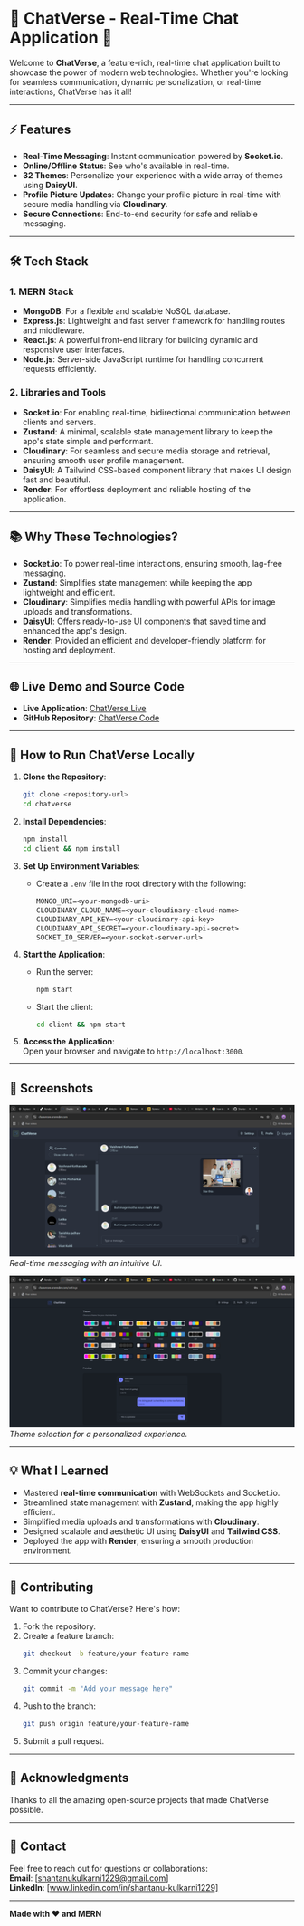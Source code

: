 
# 🌟 ChatVerse - Real-Time Chat Application 🚀  

Welcome to **ChatVerse**, a feature-rich, real-time chat application built to showcase the power of modern web technologies. Whether you're looking for seamless communication, dynamic personalization, or real-time interactions, ChatVerse has it all!  

---

## ⚡ Features  

- **Real-Time Messaging**: Instant communication powered by **Socket.io**.  
- **Online/Offline Status**: See who's available in real-time.  
- **32 Themes**: Personalize your experience with a wide array of themes using **DaisyUI**.  
- **Profile Picture Updates**: Change your profile picture in real-time with secure media handling via **Cloudinary**.  
- **Secure Connections**: End-to-end security for safe and reliable messaging.  

---

## 🛠️ Tech Stack  

### **1. MERN Stack**  
- **MongoDB**: For a flexible and scalable NoSQL database.  
- **Express.js**: Lightweight and fast server framework for handling routes and middleware.  
- **React.js**: A powerful front-end library for building dynamic and responsive user interfaces.  
- **Node.js**: Server-side JavaScript runtime for handling concurrent requests efficiently.  

### **2. Libraries and Tools**  
- **Socket.io**: For enabling real-time, bidirectional communication between clients and servers.  
- **Zustand**: A minimal, scalable state management library to keep the app's state simple and performant.  
- **Cloudinary**: For seamless and secure media storage and retrieval, ensuring smooth user profile management.  
- **DaisyUI**: A Tailwind CSS-based component library that makes UI design fast and beautiful.  
- **Render**: For effortless deployment and reliable hosting of the application.  

---

## 📚 Why These Technologies?  

- **Socket.io**: To power real-time interactions, ensuring smooth, lag-free messaging.  
- **Zustand**: Simplifies state management while keeping the app lightweight and efficient.  
- **Cloudinary**: Simplifies media handling with powerful APIs for image uploads and transformations.  
- **DaisyUI**: Offers ready-to-use UI components that saved time and enhanced the app's design.  
- **Render**: Provided an efficient and developer-friendly platform for hosting and deployment.  

---

## 🌐 Live Demo and Source Code  

- **Live Application**: [ChatVerse Live](https://chatversee.onrender.com/)  
- **GitHub Repository**: [ChatVerse Code](https://github.com/Shantanu-Kulkarni1229/Chat---App-FullStack.git)  

---

## 🚀 How to Run ChatVerse Locally  

1. **Clone the Repository**:  
   ```bash
   git clone <repository-url>
   cd chatverse
   ```

2. **Install Dependencies**:  
   ```bash
   npm install
   cd client && npm install
   ```

3. **Set Up Environment Variables**:  
   - Create a `.env` file in the root directory with the following:  
     ```plaintext
     MONGO_URI=<your-mongodb-uri>
     CLOUDINARY_CLOUD_NAME=<your-cloudinary-cloud-name>
     CLOUDINARY_API_KEY=<your-cloudinary-api-key>
     CLOUDINARY_API_SECRET=<your-cloudinary-api-secret>
     SOCKET_IO_SERVER=<your-socket-server-url>
     ```

4. **Start the Application**:  
   - Run the server:  
     ```bash
     npm start
     ```  
   - Start the client:  
     ```bash
     cd client && npm start
     ```  

5. **Access the Application**:  
   Open your browser and navigate to `http://localhost:3000`.  

---

## 📸 Screenshots  

![ChatVerse Screenshot 1](ss1.png)  
*Real-time messaging with an intuitive UI.*  

![ChatVerse Screenshot 2](ss2.png)  
*Theme selection for a personalized experience.*  

---

## 💡 What I Learned  

- Mastered **real-time communication** with WebSockets and Socket.io.  
- Streamlined state management with **Zustand**, making the app highly efficient.  
- Simplified media uploads and transformations with **Cloudinary**.  
- Designed scalable and aesthetic UI using **DaisyUI** and **Tailwind CSS**.  
- Deployed the app with **Render**, ensuring a smooth production environment.  

---

## 🤝 Contributing  

Want to contribute to ChatVerse? Here's how:  
1. Fork the repository.  
2. Create a feature branch:  
   ```bash
   git checkout -b feature/your-feature-name
   ```  
3. Commit your changes:  
   ```bash
   git commit -m "Add your message here"
   ```  
4. Push to the branch:  
   ```bash
   git push origin feature/your-feature-name
   ```  
5. Submit a pull request.  

---

## 🙌 Acknowledgments  

Thanks to all the amazing open-source projects that made ChatVerse possible.  

---

## 📧 Contact  

Feel free to reach out for questions or collaborations:  
**Email**: [shantanukulkarni1229@gmail.com]  
**LinkedIn**: [www.linkedin.com/in/shantanu-kulkarni1229]  

---

**Made with ❤️ and MERN**  
